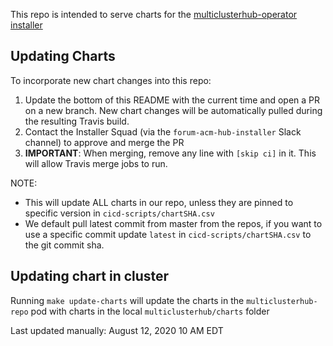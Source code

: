 This repo is intended to serve charts for the [multiclusterhub-operator installer](https://github.com/open-cluster-management/multicloudhub-operator)

## Updating Charts

To incorporate new chart changes into this repo:
1. Update the bottom of this README with the current time and open a PR on a new branch. New chart changes will be automatically pulled during the resulting Travis build.
2. Contact the Installer Squad (via the `forum-acm-hub-installer` Slack channel) to approve and merge the PR
3. **IMPORTANT**: When merging, remove any line with `[skip ci]` in it. This will allow Travis merge jobs to run.

NOTE:
- This will update ALL charts in our repo, unless they are pinned to specific version in `cicd-scripts/chartSHA.csv`
- We default pull latest commit from master from the repos, if you want to use a specific commit update `latest` in `cicd-scripts/chartSHA.csv` to the git commit sha. 

## Updating chart in cluster
Running `make update-charts` will update the charts in the `multiclusterhub-repo` pod with charts in the local `multiclusterhub/charts` folder

Last updated manually: August 12, 2020 10 AM EDT
